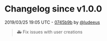 # Changelog since v1.0.0

2019/03/25 19:05 UTC - [0745b9b](https://github.com/hassio-addons/addon-mqtt/commit/0745b9bfbcead6c0c05413c2ad5d3c70c59de30d) by [@ludeeus](https://github.com/ludeeus)
> 🚑 Fix issues with user creations 

